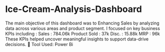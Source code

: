 # Ice-Cream-Analysis-Dashboard
The main objective of this dashboard was to Enhancing Sales by analyzing data across various areas and product segment. I focused on key business KPIs including : Sales : 784.06k Product Sold : 37k Disc. : 15.88k MRP : 96k These KPIs helped uncover meaningful insights to support data-drive decisions. 📌 Tool Used: Power Bi
